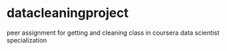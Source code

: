 datacleaningproject
===================

peer assignment for getting and cleaning class in coursera data scientist specialization
